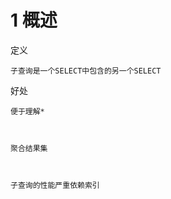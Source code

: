 

# 1 概述 

定义

    子查询是一个SELECT中包含的另一个SELECT
    
    
好处

    便于理解*
    


    聚合结果集      
    
    
    
    子查询的性能严重依赖索引  